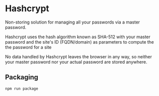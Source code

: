 
# Hashcrypt

Non-storing solution for managing all your passwords via a master password.

Hashcrypt uses the hash algorithm known as SHA-512 with your master password and the site's ID (FQDN/domain) as parameters to compute the the password for a site

No data handled by Hashcrypt leaves the browser in any way, so neither your master password nor your actual password are stored anywhere.

## Packaging

`npm run package`